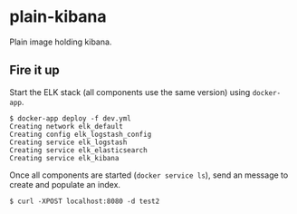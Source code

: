 # plain-kibana
Plain image holding kibana.

## Fire it up

Start the ELK stack (all components use the same version) using `docker-app`.

```
$ docker-app deploy -f dev.yml
Creating network elk_default
Creating config elk_logstash_config
Creating service elk_logstash
Creating service elk_elasticsearch
Creating service elk_kibana
```

Once all components are started (`docker service ls`), send an message to create and populate an index.

```
$ curl -XPOST localhost:8080 -d test2
```
